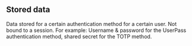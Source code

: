 ## Stored data

Data stored for a certain authentication method for a certain user. Not bound to a session. For
example: Username & password for the UserPass authentication method, shared secret for the TOTP
method.
